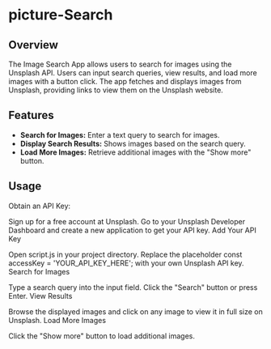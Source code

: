 # picture-Search
## Overview

The Image Search App allows users to search for images using the Unsplash API. Users can input search queries, view results, and load more images with a button click. The app fetches and displays images from Unsplash, providing links to view them on the Unsplash website.

## Features

- **Search for Images:** Enter a text query to search for images.
- **Display Search Results:** Shows images based on the search query.
- **Load More Images:** Retrieve additional images with the "Show more" button.



## Usage

Obtain an API Key:

Sign up for a free account at Unsplash.
Go to your Unsplash Developer Dashboard and create a new application to get your API key.
Add Your API Key

Open script.js in your project directory.
Replace the placeholder const accessKey = 'YOUR_API_KEY_HERE'; with your own Unsplash API key.
Search for Images

Type a search query into the input field.
Click the "Search" button or press Enter.
View Results

Browse the displayed images and click on any image to view it in full size on Unsplash.
Load More Images

Click the "Show more" button to load additional images.


